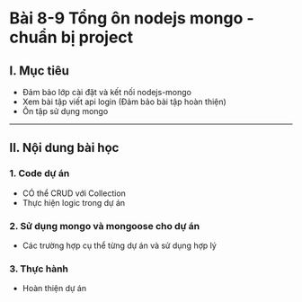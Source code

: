 # Bài 8-9 Tổng ôn nodejs mongo  - chuẩn bị project

## I. Mục tiêu
 *  Đảm bảo lớp cài đặt và kết nối nodejs-mongo
 *  Xem bài tập viết api login (Đảm bảo bài tập hoàn thiện)
 *  Ôn tập sử dụng mongo
------
## II. Nội dung bài học 
### 1. Code dự án 
- CÓ thể CRUD với Collection
- Thực hiện logic trong dự án 

### 2. Sử dụng mongo và mongoose cho dự án
- Các trường hợp cụ thể từng dự án và sử dụng hợp lý

### 3. Thực hành 
- Hoàn thiện dự án


